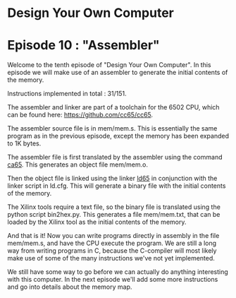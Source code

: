 # Design Your Own Computer
# Episode 10 : "Assembler"

Welcome to the tenth episode of "Design Your Own Computer".  In this episode we
will make use of an assembler to generate the initial contents of the memory.

Instructions implemented in total : 31/151.

The assembler and linker are part of a toolchain for the 6502 CPU, which can be
found here: <https://github.com/cc65/cc65>.

The assembler source file is in mem/mem.s. This is essentially the same program
as in the previous episode, except the memory has been expanded to 1K bytes.

The assembler file is first translated by the assembler using the command
[ca65](http://cc65.github.io/doc/ca65.html). This generates an object file
mem/mem.o.

Then the object file is linked using the linker
[ld65](http://cc65.github.io/doc/ld65.html) in conjunction with the linker
script in ld.cfg. This will generate a binary file with the initial contents of
the memory.

The Xilinx tools require a text file, so the binary file is translated using
the python script bin2hex.py. This generates a file mem/mem.txt, that can be
loaded by the Xilinx tool as the initial contents of the memory.

And that is it! Now you can write programs directly in assembly in the file
mem/mem.s, and have the CPU execute the program. We are still a long way from
writing programs in C, because the C-compiler will most likely make use
of some of the many instructions we've not yet implemented.

We still have some way to go before we can actually do anything interesting
with this computer. In the next episode we'll add some more instructions and
go into details about the memory map.
